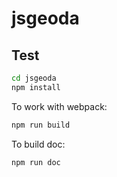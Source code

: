# jsgeoda

## Test

```Bash
cd jsgeoda
npm install
```

To work with webpack:

```Bash
npm run build
```


To build doc:

```Bash
npm run doc
```